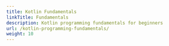```yaml
---
title: Kotlin Fundamentals
linkTitle: Fundamentals
description: Kotlin programming fundamentals for beginners
url: /kotlin-programming-fundamentals/
weight: 10
---
```

